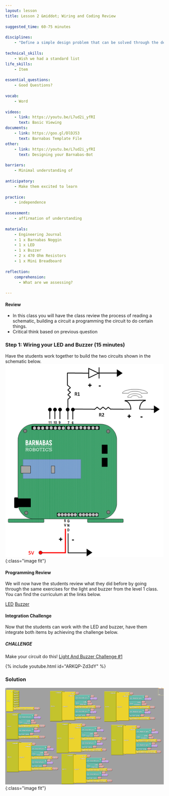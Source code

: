 ```yaml
---
layout: lesson
title: Lesson 2 &middot; Wiring and Coding Review

suggested_time: 60-75 minutes  

disciplines:
    - "Define a simple design problem that can be solved through the development of an object, tool, process, or system and includes several criteria for success and constraints on materials, time, or cost. (3-5-ETS1-1)"

technical_skills:
    - Wish we had a standard list
life_skills:
    - Item

essential_questions: 
    - Good Questions?

vocab:
    - Word

videos:
    - link: https://youtu.be/L7ud2i_yfRI
      text: Basic Viewing 
documents:
    - link: https://goo.gl/DlDJ53
      text: Barnabas Template File
other:
    - link: https://youtu.be/L7ud2i_yfRI
      text: Designing your Barnabas-Bot

barriers: 
    - Minimal understanding of 

anticipatory:
    - Make them excited to learn

practice:
    - independence

assessment:
    - affirmation of understanding

materials:
    - Engineering Journal
    - 1 x Barnabas Noggin
    - 1 x LED
    - 1 x Buzzer
    - 2 x 470 Ohm Resistors
    - 1 x Mini Breadboard

reflection:
    comprehension:
      - What are we assessing?

---
```


#### Review
   * In this class you will have the class review the process of reading a schematic, building a circuit a programming the circuit to do certain things.  
   * Critical think based on previous question

### Step 1: Wiring your LED and Buzzer (15 minutes) 
Have the students work together to build the two circuits shown in the schematic below. 
![fig 2.1](fig-2_1.png){:class="image fit"}

#### Programming Review
We will now have the students review what they did before by going through the same exercises for the light and buzzer from the level 1 class.  You can find the curriculum at the links below.

[LED](https://lessons.barnabasrobotics.com/bot_lessons/10/index.html)
[Buzzer](lesson/06#Buzzer)

#### Integration Challenge
Now that the students can work with the LED and buzzer, have them integrate both items by achieving the challenge below.

##### CHALLENGE 
Make your circuit do this!
[Light And Buzzer Challenge #1](https://youtu.be/ARKQP-Zd3dY)

{% include youtube.html id="ARKQP-Zd3dY" %}

### Solution 
![fig 2.2](led_buzzer_challenge_2.png){:class="image fit"}
